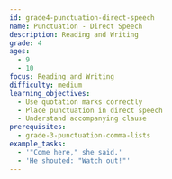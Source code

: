 ```yaml
---
id: grade4-punctuation-direct-speech
name: Punctuation - Direct Speech
description: Reading and Writing
grade: 4
ages:
  - 9
  - 10
focus: Reading and Writing
difficulty: medium
learning_objectives:
  - Use quotation marks correctly
  - Place punctuation in direct speech
  - Understand accompanying clause
prerequisites:
  - grade-3-punctuation-comma-lists
example_tasks:
  - '"Come here," she said.'
  - 'He shouted: "Watch out!"'
---
```


